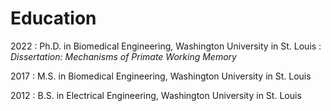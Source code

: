 # Education

2022
: Ph.D. in Biomedical Engineering, Washington University in St. Louis
: *Dissertation: Mechanisms of Primate Working Memory*

2017
: M.S. in Biomedical Engineering, Washington University in St. Louis

2012
: B.S. in Electrical Engineering, Washington University in St. Louis

<!-- 2022 -->
<!-- : **Washington University in St. Louis**, St. Louis, MO -->
<!-- : Doctor of Philosophy in Biomedical Engineering -->
<!-- : *Dissertation: Mechanisms of Primate Working Memory* -->
<!-- : - Cognitive and Computation Systems Neuroscience Fellowship, *2015-2017* -->
<!-- : - Computational Sensory and Motor Neuroscience Summer School, *2016* -->

<!-- 2017 -->
<!-- : **Washington University in St. Louis**, St. Louis, MO -->
<!-- : Master of Science in Biomedical Engineering -->

<!-- 2012 -->
<!-- : **Washington University in St. Louis**, St. Louis, MO -->
<!-- : Bachelor of Science in Electrical Engineering -->
<!-- : *Minor: Computer Science* -->
<!-- : - Eta Kappa Nu, *2012* -->
<!-- : - David Levy Electrical and Systems Engineering Award for Design Excellence, *2012* -->
<!-- : - National Science Foundation Supplemental Grant for Undergraduate Research, *2011* -->
